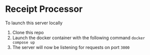 # Receipt Processor

To launch this server locally

1. Clone this repo
2. Launch the docker container with the following command
   `docker compose up`
3. The server will now be listening for requests on port `3000`
